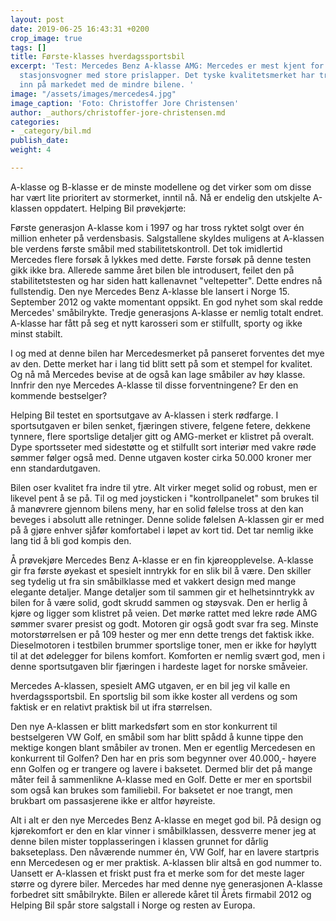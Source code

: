 ```yaml
---
layout: post
date: 2019-06-25 16:43:31 +0200
crop_image: true
tags: []
title: Første-klasses hverdagssportsbil
excerpt: 'Test: Mercedes Benz A-klasse AMG: Mercedes er mest kjent for sine mektige
  stasjonsvogner med store prislapper. Det tyske kvalitetsmerket har trådd varsomt
  inn på markedet med de mindre bilene. '
image: "/assets/images/mercedes4.jpg"
image_caption: 'Foto: Christoffer Jore Christensen'
author: _authors/christoffer-jore-christensen.md
categories:
- _category/bil.md
publish_date: 
weight: 4

---
```

A-klasse og B-klasse er de minste modellene og det virker som om disse har vært lite prioritert av stormerket, inntil nå. Nå er endelig den utskjelte A-klassen oppdatert. Helping Bil prøvekjørte:

Første generasjon A-klasse kom i 1997 og har tross ryktet solgt over én million enheter på verdensbasis. Salgstallene skyldes muligens at A-klassen ble verdens første småbil med stabilitetskontroll. Det tok imidlertid Mercedes flere forsøk å lykkes med dette. Første forsøk på denne testen gikk ikke bra. Allerede samme året bilen ble introdusert, feilet den på stabilitetstesten og har siden hatt kallenavnet "veltepetter". Dette endres nå fullstendig. Den nye Mercedes Benz A-klasse ble lansert i Norge 15. September 2012 og vakte momentant oppsikt. En god nyhet som skal redde Mercedes' småbilrykte. Tredje generasjons A-klasse er nemlig totalt endret. A-klasse har fått på seg et nytt karosseri som er stilfullt, sporty og ikke minst stabilt.

I og med at denne bilen har Mercedesmerket på panseret forventes det mye av den. Dette merket har i lang tid blitt sett på som et stempel for kvalitet. Og nå må Mercedes bevise at de også kan lage småbiler av høy klasse. Innfrir den nye Mercedes A-klasse til disse forventningene? Er den en kommende bestselger?

Helping Bil testet en sportsutgave av A-klassen i sterk rødfarge. I sportsutgaven er bilen senket, fjæringen stivere, felgene fetere, dekkene tynnere, flere sportslige detaljer gitt og AMG-merket er klistret på overalt. Dype sportsseter med sidestøtte og et stilfullt sort interiør med vakre røde sømmer følger også med. Denne utgaven koster cirka 50.000 kroner mer enn standardutgaven.

Bilen oser kvalitet fra indre til ytre. Alt virker meget solid og robust, men er likevel pent å se på. Til og med joysticken i "kontrollpanelet" som brukes til å manøvrere gjennom bilens meny, har en solid følelse tross at den kan beveges i absolutt alle retninger. Denne solide følelsen A-klassen gir er med på å gjøre enhver sjåfør komfortabel i løpet av kort tid. Det tar nemlig ikke lang tid å bli god kompis den.

Å prøvekjøre Mercedes Benz A-klasse er en fin kjøreopplevelse. A-klasse gir fra første øyekast et spesielt inntrykk for en slik bil å være. Den skiller seg tydelig ut fra sin småbilklasse med et vakkert design med mange elegante detaljer. Mange detaljer som til sammen gir et helhetsinntrykk av bilen for å være solid, godt skrudd sammen og støysvak. Den er herlig å kjøre og ligger som klistret på veien. Det mørke rattet med lekre røde AMG sømmer svarer presist og godt. Motoren gir også godt svar fra seg. Minste motorstørrelsen er på 109 hester og mer enn dette trengs det faktisk ikke. Dieselmotoren i testbilen brummer sportslige toner, men er ikke for høylytt til at det ødelegger for bilens komfort. Komforten er nemlig svært god, men i denne sportsutgaven blir fjæringen i hardeste laget for norske småveier.

Mercedes A-klassen, spesielt AMG utgaven, er en bil jeg vil kalle en hverdagssportsbil. En sportslig bil som ikke koster all verdens og som faktisk er en relativt praktisk bil ut ifra størrelsen.

Den nye A-klassen er blitt markedsført som en stor konkurrent til bestselgeren VW Golf, en småbil som har blitt spådd å kunne tippe den mektige kongen blant småbiler av tronen. Men er egentlig Mercedesen en konkurrent til Golfen? Den har en pris som begynner over 40.000,- høyere enn Golfen og er trangere og lavere i baksetet. Dermed blir det på mange måter feil å sammenlikne A-klasse med en Golf. Dette er mer en sportsbil som også kan brukes som familiebil. For baksetet er noe trangt, men brukbart om passasjerene ikke er altfor høyreiste.

Alt i alt er den nye Mercedes Benz A-klasse en meget god bil. På design og kjørekomfort er den en klar vinner i småbilklassen, dessverre mener jeg at denne bilen mister topplasseringen i klassen grunnet for dårlig bakseteplass. Den nåværende nummer én, VW Golf, har en lavere startpris enn Mercedesen og er mer praktisk. A-klassen blir altså en god nummer to. Uansett er A-klassen et friskt pust fra et merke som for det meste lager større og dyrere biler. Mercedes har med denne nye generasjonen A-klasse forbedret sitt småbilrykte. Bilen er allerede kåret til Årets firmabil 2012 og Helping Bil spår store salgstall i Norge og resten av Europa.